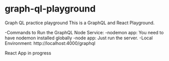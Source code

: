 # graph-ql-playground
Graph QL practice playground
This is a GraphQL and React Playground.

-Commands to Run the GraphQL Node Service:
-nodemon app: You need to have nodemon installed globally
-node app: Just run the server.
-Local Environment: http://localhost:4000/graphql



React App in progress
